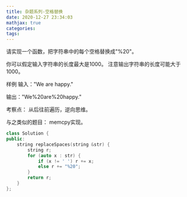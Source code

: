 ```yaml
---
title: 杂题系列-空格替换
date: 2020-12-27 23:34:03
mathjax: true
categories:
tags: 
---
```


请实现一个函数，把字符串中的每个空格替换成"%20"。

你可以假定输入字符串的长度最大是1000。
注意输出字符串的长度可能大于1000。

样例
输入："We are happy."

输出："We%20are%20happy."

考察点： 从后往前遍历，逆向思维。

与之类似的题目： memcpy实现。

```cpp
class Solution {
public:
    string replaceSpaces(string &str) {
        string r;
        for (auto x : str) {
            if (x != ' ') r += x;
            else r += "%20";
        }
        return r;
    }
};
```